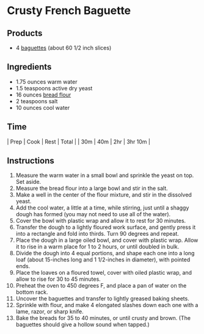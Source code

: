 # Crusty French Baguette

## Products
* 4 [baguettes](/gastronomy/foods/baguette) (about 60 1/2 inch slices)

## Ingredients
* 1.75 ounces warm water
* 1.5 teaspoons active dry yeast
* 16 ounces [bread flour](/gastronomy/foods/flour-wheat.md)
* 2 teaspoons salt
* 10 ounces cool water

## Time
| Prep | Cook | Rest | Total |
| 30m | 40m | 2hr | 3hr 10m |

## Instructions
1. Measure the warm water in a small bowl and sprinkle the yeast on top. Set aside.
2. Measure the bread flour into a large bowl and stir in the salt.
3. Make a well in the center of the flour mixture, and stir in the dissolved yeast.
4. Add the cool water, a little at a time, while stirring, just until a shaggy dough has formed (you may not need to use all of the water).
5. Cover the bowl with plastic wrap and allow it to rest for 30 minutes.
6. Transfer the dough to a lightly floured work surface, and gently press it into a rectangle and fold into thirds.  Turn 90 degrees and repeat. 
7. Place the dough in a large oiled bowl, and cover with plastic wrap.  Allow it to rise in a warm place for 1 to 2 hours, or until doubled in bulk.
8. Divide the dough into 4 equal portions, and shape each one into a long loaf (about 15-inches long and 1 1/2-inches in diameter), with pointed ends.  
9. Place the loaves on a floured towel, cover with oiled plastic wrap, and allow to rise for 30 to 45 minutes.
10. Preheat the oven to 450 degrees F, and place a pan of water on the bottom rack.
11. Uncover the baguettes and transfer to lightly greased baking sheets.
12. Sprinkle with flour, and make 4 elongated slashes down each one with a lame, razor, or sharp knife. 
13. Bake the breads for 35 to 40 minutes, or until crusty and brown.  (The baguettes should give a hollow sound when tapped.) 